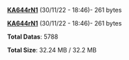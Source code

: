 [**KA644rN1**](/data/KA644rN1.txt) (30/11/22 - 18:46)- 261 bytes

[**KA644rN1**](/data/KA644rN1.txt) (30/11/22 - 18:46)- 261 bytes

**Total Datas**: 5788

**Total Size**: 32.24 MB / 32.2 MB